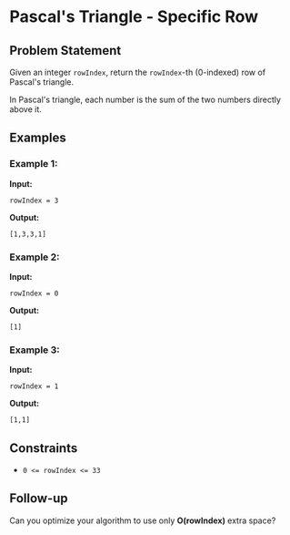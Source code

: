 # Pascal's Triangle - Specific Row

## Problem Statement

Given an integer `rowIndex`, return the `rowIndex`-th (0-indexed) row of Pascal's triangle.

In Pascal's triangle, each number is the sum of the two numbers directly above it.

## Examples

### Example 1:
**Input:**
```plaintext
rowIndex = 3
```
**Output:**
```plaintext
[1,3,3,1]
```

### Example 2:
**Input:**
```plaintext
rowIndex = 0
```
**Output:**
```plaintext
[1]
```

### Example 3:
**Input:**
```plaintext
rowIndex = 1
```
**Output:**
```plaintext
[1,1]
```

## Constraints
- `0 <= rowIndex <= 33`

## Follow-up
Can you optimize your algorithm to use only **O(rowIndex)** extra space?

